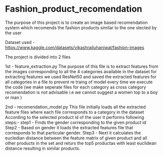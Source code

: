 # Fashion_product_recomendation
The purpose of this project is to create an image based recomendation system which recomends the fashion products similar to the one slected by the user 

Dataset used - https://www.kaggle.com/datasets/vikashrajluhaniwal/fashion-images

The project is divided into 2 files 

1st - feature_extraction.py
      The purpose of this file is to extract features from the images corresponding to all the 4 categories available in the dataset
      for extracting features we used ResNet50 and saved the extracted features for all categories in a file to prevent re traing of model every time we
      execute the code 
      (we make seperate files for each category as cross category recomendation is not advisable i.e we cannot suggest a women top to a boy or man )
      
2nd - recomendation_model.py
      This file initially loads all the extracted feature files where each file corresponds to a category in the dataset 
      According to the selected product id of the user it performs following steps:-
      step1 - Finds the gender corresponding to the given product id
      Step2 - Based on gender it loads the extracted features file that corresponds to that particular gender.
      Step3 - Next it calculates the eucledian distance between the feature matrix of given product and all other products in the set and returs the top5 
              productas with least euclidean distance resulting in similar products.
              
           
      
 
